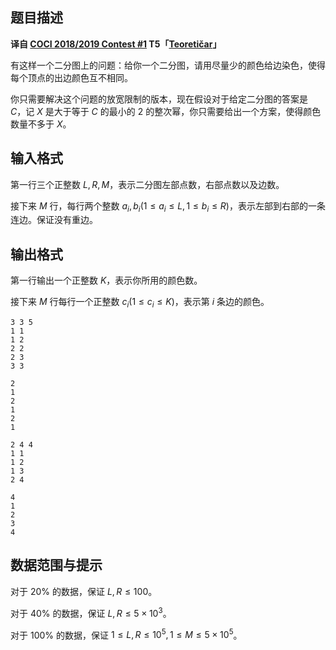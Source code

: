 ## 题目描述

**译自 [COCI 2018/2019 Contest #1](https://hsin.hr/coci/archive/2018_2019/) T5「[Teoretičar](https://hsin.hr/coci/archive/2018_2019/contest1_tasks.pdf)」**

有这样一个二分图上的问题：给你一个二分图，请用尽量少的颜色给边染色，使得每个顶点的出边颜色互不相同。

你只需要解决这个问题的放宽限制的版本，现在假设对于给定二分图的答案是 $C$，记 $X$ 是大于等于 $C$ 的最小的 $2$ 的整次幂，你只需要给出一个方案，使得颜色数量不多于 $X$。


## 输入格式

第一行三个正整数 $L, R, M$，表示二分图左部点数，右部点数以及边数。

接下来 $M$ 行，每行两个整数 $a_i, b_i(1\le a_i \le L, 1\le b_i \le R)$，表示左部到右部的一条连边。保证没有重边。


## 输出格式

第一行输出一个正整数 $K$，表示你所用的颜色数。

接下来 $M$ 行每行一个正整数 $c_i(1\le c_i \le K)$，表示第 $i$ 条边的颜色。


```input1
3 3 5
1 1
1 2
2 2
2 3
3 3
```

```output1
2
1
2
1
2
1
```

```input2
2 4 4
1 1
1 2
1 3
2 4
```

```output2
4
1
2
3
4
```

## 数据范围与提示

对于 $20\%$ 的数据，保证 $L, R \le 100$。

对于 $40\%$ 的数据，保证 $L, R \le 5 \times 10^3$。

对于 $100\%$ 的数据，保证 $1\le L, R\le 10^5, 1\le M \le 5\times 10^5$。


